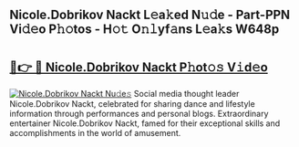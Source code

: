 ## Nicole.Dobrikov Nackt L𝚎a𝚔ed N𝚞𝚍e - Part-PPN Vi𝚍𝚎o P𝚑𝚘tos - H𝚘𝚝 O𝚗𝚕yf𝚊ns L𝚎a𝚔s W648p

# <h2><a href="http://kf4uinh.oniu.top/?m=Nicole.Dobrikov+Nackt">🔗👉 🔴 Nicole.Dobrikov Nackt P𝚑ot𝚘𝚜 V𝚒d𝚎o</a></h2>

[![Nicole.Dobrikov Nackt Nu𝚍e𝚜](https://i.imgur.com/0qMVB7G.gif)](http://kf4uinh.oniu.top/?m=Nicole.Dobrikov+Nackt)
Social media thought leader Nicole.Dobrikov Nackt, celebrated for sharing dance and lifestyle information through performances and personal blogs. Extraordinary entertainer Nicole.Dobrikov Nackt, famed for their exceptional skills and accomplishments in the world of amusement.  
